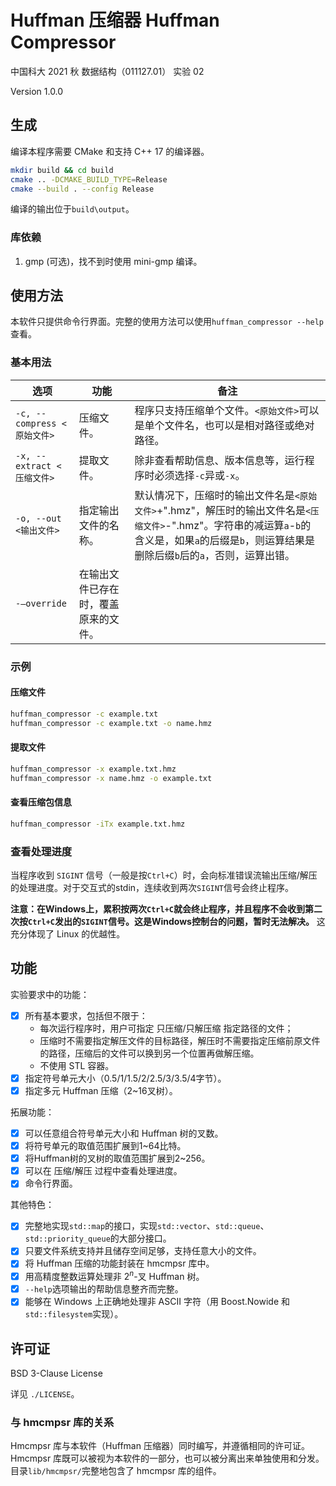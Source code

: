 # Huffman 压缩器 Huffman Compressor

中国科大 2021 秋 数据结构（011127.01） 实验 02

Version 1.0.0

## 生成

编译本程序需要 CMake 和支持 C++ 17 的编译器。

```sh
mkdir build && cd build
cmake .. -DCMAKE_BUILD_TYPE=Release
cmake --build . --config Release
```

编译的输出位于`build\output`。

### 库依赖

1. gmp (可选)，找不到时使用 mini-gmp 编译。

## 使用方法

本软件只提供命令行界面。完整的使用方法可以使用`huffman_compressor --help`查看。

### 基本用法

| 选项 | 功能 | 备注 |
| - | - | --- |
| `-c, --compress <原始文件>` | 压缩文件。           | 程序只支持压缩单个文件。`<原始文件>`可以是单个文件名，也可以是相对路径或绝对路径。 |
| `-x, --extract <压缩文件>`  | 提取文件。           | 除非查看帮助信息、版本信息等，运行程序时必须选择`-c`异或`-x`。 |
| `-o, --out <输出文件>`      | 指定输出文件的名称。 | 默认情况下，压缩时的输出文件名是`<原始文件>`+".hmz"，解压时的输出文件名是`<压缩文件>`-".hmz"。字符串的减运算`a`-`b`的含义是，如果`a`的后缀是`b`，则运算结果是删除后缀`b`后的`a`，否则，运算出错。 |
| `-–override` | 在输出文件已存在时，覆盖原来的文件。 |  |

### 示例

#### 压缩文件

```sh
huffman_compressor -c example.txt
huffman_compressor -c example.txt -o name.hmz
```

#### 提取文件

```sh
huffman_compressor -x example.txt.hmz
huffman_compressor -x name.hmz -o example.txt
```

#### 查看压缩包信息

```sh
huffman_compressor -iTx example.txt.hmz
```

### 查看处理进度

当程序收到 `SIGINT` 信号（一般是按`Ctrl+C`）时，会向标准错误流输出压缩/解压的处理进度。对于交互式的stdin，连续收到两次`SIGINT`信号会终止程序。

**注意：在Windows上，累积按两次`Ctrl+C`就会终止程序，并且程序不会收到第二次按`Ctrl+C`发出的`SIGINT`信号。这是Windows控制台的问题，暂时无法解决。** 这充分体现了 Linux 的优越性。

## 功能

实验要求中的功能：
- [x] 所有基本要求，包括但不限于：
  - 每次运行程序时，用户可指定 只压缩/只解压缩 指定路径的文件；
  - 压缩时不需要指定解压文件的目标路径，解压时不需要指定压缩前原文件的路径，压缩后的文件可以换到另一个位置再做解压缩。
  - 不使用 STL 容器。
- [x] 指定符号单元大小（0.5/1/1.5/2/2.5/3/3.5/4字节）。
- [x] 指定多元 Huffman 压缩（2~16叉树）。

拓展功能：
- [x] 可以任意组合符号单元大小和 Huffman 树的叉数。
- [x] 将符号单元的取值范围扩展到1~64比特。
- [x] 将Huffman树的叉树的取值范围扩展到2~256。
- [x] 可以在 压缩/解压 过程中查看处理进度。
- [x] 命令行界面。 

其他特色：
- [x] 完整地实现`std::map`的接口，实现`std::vector`、`std::queue`、`std::priority_queue`的大部分接口。
- [x] 只要文件系统支持并且储存空间足够，支持任意大小的文件。
- [x] 将 Huffman 压缩的功能封装在 hmcmpsr 库中。
- [x] 用高精度整数运算处理非 $2^n$-叉 Huffman 树。
- [x] `--help`选项输出的帮助信息整齐而完整。
- [x] 能够在 Windows 上正确地处理非 ASCII 字符（用 Boost.Nowide 和`std::filesystem`实现）。

## 许可证

BSD 3-Clause License

详见 `./LICENSE`。

### 与 hmcmpsr 库的关系

Hmcmpsr 库与本软件（Huffman 压缩器）同时编写，并遵循相同的许可证。Hmcmpsr 库既可以被视为本软件的一部分，也可以被分离出来单独使用和分发。目录`lib/hmcmpsr/`完整地包含了 hmcmpsr 库的组件。
